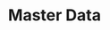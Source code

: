 ---
has_children: true
layout: default
nav_order: 21000
parent: Configuration
title: Master Data
---